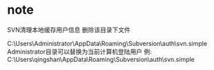# note

SVN清理本地缓存用户信息
删除该目录下文件

C:\Users\Administrator\AppData\Roaming\Subversion\auth\svn.simple
Administrator目录可以替换为当前计算机登陆用户
例:
C:\Users\qingshan\AppData\Roaming\Subversion\auth\svn.simple
